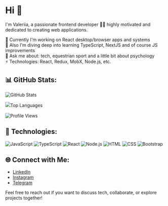 # Hi 👋 
I'm Valeriia, a passionate frontend developer 👨‍💻 highly motivated and dedicated to creating web applications.

🔭 Currently I'm working on React desktop/browser apps and systems  
🌱 Also I'm diving deep into learning TypeScript, NextJS and of course JS improvements  
💬 Ask me about: tech, equestrian sport and a little bit about psychology  
⚡ Technologies: React, Redux, MobX, Node.js, etc.  


## 📊 GitHub Stats:
![GitHub Stats](https://github-readme-stats.vercel.app/api?username=Vzhukovskaya&layout=compact&theme=light) 

<div style="line-height: 1.5;">

![Top Languages](https://github-readme-stats.vercel.app/api/top-langs/?username=Vzhukovskaya&layout=compact&theme=light)

</div>

![Profile Views](https://komarev.com/ghpvc/?username=Vzhukovskaya)


## 🚀 Technologies:

![JavaScript](https://img.shields.io/badge/-JavaScript-yellow?logo=javascript&logoColor=white) ![TypeScript](https://img.shields.io/badge/-TypeScript-blue?logo=typescript&logoColor=white)  ![React](https://img.shields.io/badge/-React-blue?logo=react&logoColor=white)  ![Node.js](https://img.shields.io/badge/-Node.js-green?logo=node.js&logoColor=white)  ![HTML](https://img.shields.io/badge/-HTML-orange?logo=html5&logoColor=white)  ![CSS](https://img.shields.io/badge/-CSS-blueviolet?logo=css3&logoColor=white) ![Bootstrap](https://img.shields.io/badge/-Bootstrap-purple?logo=bootstrap&logoColor=white)


## 🌐 Connect with Me:

- [LinkedIn](https://www.linkedin.com/in/valeriia-zhukovska-8aa977272/)
- [Instagram](https://instagram.com/zhukovskaya.valeriia?igshid=MzRlODBiNWFlZA==)
- [Telegram](https://t.me/Valeriia_Zukovska)

Feel free to reach out if you want to discuss tech, collaborate, or explore projects together!
